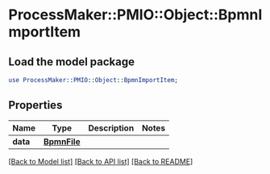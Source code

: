 # ProcessMaker::PMIO::Object::BpmnImportItem

## Load the model package
```perl
use ProcessMaker::PMIO::Object::BpmnImportItem;
```

## Properties
Name | Type | Description | Notes
------------ | ------------- | ------------- | -------------
**data** | [**BpmnFile**](BpmnFile.md) |  | 

[[Back to Model list]](../README.md#documentation-for-models) [[Back to API list]](../README.md#documentation-for-api-endpoints) [[Back to README]](../README.md)


